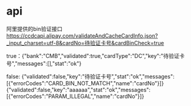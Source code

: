# api

阿里提供的bin验证接口
https://ccdcapi.alipay.com/validateAndCacheCardInfo.json?_input_charset=utf-8&cardNo=待验证卡号&cardBinCheck=true

true：{"bank":"CMB","validated":true,"cardType":"DC","key":"待验证卡号","messages":[],"stat":"ok"}

false: {"validated":false,"key":"待验证卡号","stat":"ok","messages":[{"errorCodes":"CARD_BIN_NOT_MATCH","name":"cardNo"}]}
       {"validated":false,"key":"aaaaaa","stat":"ok","messages":[{"errorCodes":"PARAM_ILLEGAL","name":"cardNo"}]}
